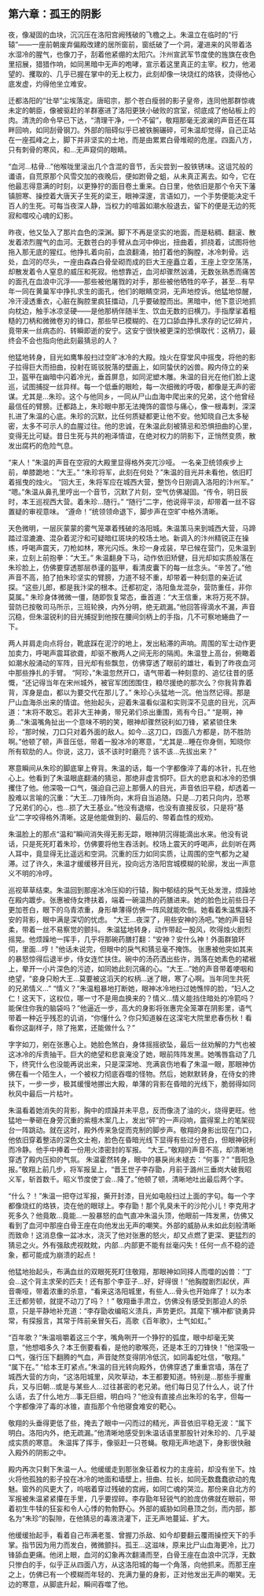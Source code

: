 ## 第六章：孤王的阴影

夜，像凝固的血块，沉沉压在洛阳宫阙残破的飞檐之上。朱温立在临时的“行辕”——一座前朝废弃偏殿改建的居所窗前，窗纸破了一个洞，灌进来的风带着洛水湿冷的腥气，也像刀子，刮着他紧绷的太阳穴。汴州宣武军节度使的旌旗在夜色里招展，猎猎作响，如同黑暗中无声的咆哮，宣示着这里真正的主宰。权力，他渴望的、攫取的、几乎已握在掌中的无上权力，此刻却像一块烧红的烙铁，烫得他心底发虚，灼得他坐立难安。

迁都洛阳的“壮举”尘埃落定。唐昭宗，那个苍白瘦弱的影子皇帝，连同他那群惊魂未定的朝臣，像被驱赶的羊群塞进了洛阳更狭小破败的宫室，彻底成了他砧板上的肉。清洗的命令早已下达，“清理干净，一个不留”，敬翔那毫无波澜的声音还在耳畔回响，如同刮骨钢刀。外部的阻碍似乎已被铁腕碾碎，可朱温却觉得，自己正站在一座孤峰之上，脚下并非坚实的土地，而是由累累白骨堆砌的危崖。四面八方，只有刺骨的寒风，和…无声窥伺的眼睛。

“血河…枯骨…”他喉咙里滚出几个含混的音节，舌尖尝到一股铁锈味。这诅咒般的谶语，自荒原那个风雪交加的夜晚后，便如跗骨之蛆，从未真正离去。如今，它在他最志得意满的时刻，以更狰狞的面目卷土重来。白日里，他依旧是那个令天下藩镇胆寒、操控着大唐天子生死的梁王，眼神深邃，言语如刀，一个手势便能决定千百人的生死。可每当夜深人静，当权力的喧嚣如潮水般退去，留下的便是无边的死寂和噬咬心魂的幻影。

昨夜，他又坠入了那片血色的深渊。脚下不再是坚实的地面，而是粘稠、翻滚、散发着浓烈腥气的血河。无数苍白的手臂从血河中伸出，扭曲着，抓挠着，试图将他拖入那无底的猩红。他挣扎着向前，血浪翻涌，拍打着他的胸膛，冰冷刺骨。远处，血河的尽头，一座由森森白骨垒砌而成的巨大王座矗立着，王座上空空荡荡，却散发着令人窒息的威压和死寂。他想靠近，血河却骤然汹涌，无数张熟悉而痛苦的面孔在血浪中沉浮——那些被他屠戮的对手，那些被他牺牲的卒子，甚至…有早年一同在黄巢军中挣扎求生的面孔，他们的眼睛空洞，无声地控诉。他猛地惊醒，冷汗浸透重衣，心脏在胸腔里疯狂擂动，几乎要破膛而出。黑暗中，他下意识地抓向枕边，触手冰凉坚硬——是他那柄伴随半生、饮血无数的旧横刀。手指摩挲着粗糙的刀柄和微微卷刃的锋口，那些早已模糊的、在刀口舔血挣扎求存的记忆碎片，竟带来一丝病态的、转瞬即逝的安宁。这安宁很快被更深的恐惧取代：这柄刀，最终会不会也指向他此刻最猜忌的人？

他猛地转身，目光如鹰隼般扫过空旷冰冷的大殿。烛火在穿堂风中摇曳，将他的影子拉得巨大而扭曲，投射在斑驳脱落的壁画上，如同蛰伏的凶兽。殿内侍立的亲卫，盔甲在幽暗中闪着冷光，垂首屏息，如同泥塑木雕。朱温的目光在他们脸上逡巡，试图捕捉一丝异样。每一个低垂的眼睑，每一次细微的呼吸，都像是无声的密谋。尤其是…朱珍。这个与他同乡，一同从尸山血海中爬出来的兄弟，这个他曾经最信任的臂膀。迁都路上，朱珍眼中那无法掩饰的震惊与痛心，像一根毒刺，深深扎进了朱温的心底。朱珍的沉默，比任何质疑都更让他不安。他知晓自己太多秘密，太多不可示人的血腥过往。他的忠诚，在朱温此刻被猜忌和恐惧扭曲的心里，变得无比可疑。昔日生死与共的袍泽情谊，在绝对权力的阴影下，正悄然变质，散发出腐朽的危险气息。

“来人！”朱温的声音在空寂的大殿里显得格外突兀沙哑。
一名亲卫统领疾步上前，单膝跪地：“大王。”
“朱珍将军，此刻在何处？”朱温的目光并未看他，依旧盯着摇曳的烛火。
“回大王，朱将军应在城西大营，整饬今日刚调入洛阳的汴州军。”
“嗯。”朱温从鼻孔里哼出一个音节，沉默了片刻，空气仿佛凝固。“传令，明日辰时，本王巡视西大营。着朱珍…随行。” “随行”二字，他说得平淡，却带着一丝不容置疑的审视意味。
“遵命！”统领领命退下，脚步声在空旷中格外清晰。

天色微明，一层灰蒙蒙的雾气笼罩着残破的洛阳城。朱温策马来到城西大营，马蹄踏过湿漉漉、混杂着泥泞和可疑暗红斑块的校场土地。新调入的汴州精锐正在操练，呼喝声震天，刀枪如林，寒光闪烁。朱珍一身戎装，早已候在营门，见朱温到来，立刻上前抱拳：“大王。”
朱温翻身下马，动作依旧矫健，目光却如实质般落在朱珍脸上，仿佛要穿透那层恭谨的盔甲，看清皮囊下的每一丝念头。“辛苦了。”他声音不高，拍了拍朱珍坚实的臂膀，力道不轻不重，却带着一种刻意的亲近试探。“这些儿郎，都是我汴梁的根本。迁都初定，洛阳鱼龙混杂，营防重任，非你莫属。”
朱珍身体微微一僵，随即恢复常态，垂首道：“大王信重，末将万死不辞。营防已按敬司马所示，三班轮换，内外分明，绝无疏漏。”他回答得滴水不漏，声音沉稳，但朱温锐利的目光捕捉到他按在腰间剑柄上的手指，几不可察地蜷曲了一下。

两人并肩走向点将台，靴底踩在泥泞的地上，发出粘滞的声响。周围的军士动作更加卖力，呼喝声震耳欲聋，却驱不散两人之间无形的隔阂。朱温登上高台，俯瞰着如潮水般涌动的军阵，目光却有些飘忽，仿佛穿透了眼前的雄壮，看到了昨夜血河中那些挣扎的手臂。
“阿珍，”朱温忽然开口，语气带着一种刻意的、追忆往昔的感慨，“还记得当年在宋州城外，被官军团团围住，粮尽援绝的那次么？你我背靠着背，浑身是血，都以为要交代在那儿了。”
朱珍心头猛地一沉。他当然记得。那是尸山血海杀出来的情谊。他抬起头，迎着朱温看似温和实则深不见底的目光，沉声道：“末将不敢忘。若非大王神勇，带兄弟们杀出重围，焉有今日。”
“是啊，神勇…”朱温嘴角扯出一个意味不明的笑，眼神却骤然锐利如刀锋，紧紧锁住朱珍，“那时候，刀口只对着外面的敌人。如今…这刀口，四面八方都是，防不胜防啊。”他顿了顿，声音压低，带着一股冰冷的寒意，“尤其是…睡在你身侧，知晓你所有软肋的人。你说，这刀，该不该时时磨亮？该不该…先拔出来？”

寒意瞬间从朱珍的脚底窜上脊背。朱温的话，每一个字都像淬了毒的冰针，扎在他心上。他看到了朱温眼底翻涌的猜忌，那绝非虚言恫吓。巨大的悲哀和冰冷的恐惧攫住了他。他深吸一口气，强迫自己迎上那慑人的目光，声音依旧平稳，却透着一股难以言喻的沉重：“大王…刀锋所向，末将自当追随。只是…刀若只向内，恐寒了兄弟们的心，也…损了大王基业。”他没有退缩，也没有直接反驳，只是将“基业”二字咬得格外清晰。这是他能做到的、最后的、带着血性的规劝。

朱温脸上的那点“温和”瞬间消失得无影无踪，眼神阴沉得能滴出水来。他没有说话，只是死死盯着朱珍，仿佛要将他生吞活剥。校场上震天的呼喝声，此刻听在两人耳中，竟显得无比遥远和空洞。沉重的压力如同实质，让周围的空气都为之凝滞。过了许久，朱温才缓缓移开目光，投向远方洛阳宫城模糊的轮廓，发出一声意义不明的冷哼。

巡视草草结束。朱温回到那座冰冷压抑的行辕，胸中郁结的戾气无处发泄，烦躁地在殿内踱步。张惠被侍女搀扶着，端着一碗温热的药膳进来。她的脸色比前些日子更加苍白，眼下的乌青浓重，身形单薄得仿佛一阵风就能吹倒。她看着朱温焦躁不安的背影，眼中满是深切的忧虑。
“大王…夜深了，用些安神的汤吧。”她的声音轻柔，带着一丝不易察觉的颤抖。
朱温猛地转身，动作带起一股风，吹得烛火剧烈摇晃。他烦躁地一挥手，几乎将那碗药膳打翻：“安神？安什么神！外面群狼环伺，里面…哼！”他话未说完，但眼中的戾气和猜忌毫不掩饰。
张惠被他突如其来的暴怒惊得后退半步，侍女连忙扶住。碗中的汤药洒出些许，溅落在她素色的裙裾上，晕开一小片深色的污迹，如同她此刻沉痛的心。“大王…”她的声音带着哽咽和绝望，“妾身只盼大王…莫要被这滔天的权柄…迷了眼，寒了心啊。当年同生共死的兄弟情义…”
“情义？”朱温粗暴地打断她，眼神冰冷地扫过她憔悴的脸，“妇人之仁！这天下，这权位，哪一寸不是用血换来的？情义…情义能挡住暗处的冷箭吗？能保住你我的脑袋吗？”他逼近一步，高大的身影将张惠完全笼罩在阴影里，语气带着一种近乎残忍的讥诮，“你懂什么？你只知道躲在这深宅大院里悲春伤秋！看看你这副样子，除了拖累，还能做什么？”

字字如刀，剜在张惠心上。她脸色煞白，身体摇摇欲坠，最后一丝劝解的力气也被这冰冷的斥责抽干。巨大的绝望和悲哀淹没了她，眼前阵阵发黑。她嘴唇翕动了几下，终究什么也没能再说出来，只是深深地、充满哀伤地看了朱温一眼，那眼神仿佛在看一个陌生人，一个被权力彻底吞噬的怪物。然后，她默默转身，在侍女的搀扶下，一步一步，极其缓慢地挪出大殿，单薄的背影在昏暗的光线下，脆弱得如同秋风中最后一片枯叶。

朱温看着她消失的背影，胸中的烦躁并未平息，反而像浇了油的火，烧得更旺。他猛地一拳砸在身旁沉重的紫檀木案几上，发出“砰”的一声闷响，震得案上的笔架砚台一阵跳动。就在这时，殿外传来急促而克制的脚步声。敬翔的身影出现在门口，他依旧穿着整洁的深色文士袍，脸色在昏暗光线下显得有些过分苍白，但眼神锐利而冷静。他手中捧着一份用火漆密封的军报。
“大王。”敬翔的声音不高，却清晰地穿透了殿内压抑的气氛。
朱温霍然转身，眼中的暴戾尚未褪去：“何事？”
“晋阳急报。”敬翔上前几步，将军报呈上，“晋王世子李存勖，月前于潞州三垂岗大破我昭义军，斩首数千。昭义节度使丁会…降了。”他顿了顿，清晰地吐出最后两个字。

“什么？！”朱温一把夺过军报，撕开封漆，目光如电般扫过上面的字句。每一个字都像烧红的烙铁，烫在他的眼球上。李存勖！那个乳臭未干的沙陀小儿！李克用才死多久？他竟敢…竟能…一股暴怒的血气直冲朱温头顶，他眼前一阵发黑，仿佛又看到了血河中那座白骨王座在向他发出无声的嘲笑。外部的威胁从未如此刻般清晰而致命！这消息像一盆冰水，浇灭了他对张惠的怒火，却又点燃了更深、更猛烈的猜忌之火。外有强敌虎视眈眈，内部…内部更不能有丝毫闪失！任何一点不稳的迹象，都可能成为崩溃的起点！

他猛地抬起头，布满血丝的双眼死死盯住敬翔，那眼神如同择人而噬的凶兽：“丁会…这个背主求荣的匹夫！还有那个李亚子…好，好得很！”他胸膛剧烈起伏，声音嘶哑，带着浓重的杀意，“看来这洛阳城里，有些人…骨头也开始痒了！以为本王迁都劳顿，就提不动刀了吗？！”
敬翔垂手肃立，仿佛没有感受到那迫人的杀意，只是平静地补充道：“李存勖收编昭义溃兵，声势更炽。其麾下‘横冲都’骁勇异常，有探报言，其常于阵前亲冒矢石，高歌《百年歌》，士气如虹。”

“百年歌？”朱温咀嚼着这三个字，嘴角咧开一个狰狞的弧度，眼中却毫无笑意，“他想唱多久？本王倒要看看，是他的歌喉亮，还是本王的刀锋快！”他深吸一口气，强行压下翻腾的气血，声音陡然变得阴冷低沉，如同毒蛇吐信，“敬翔。”
“属下在。”
“给本王盯紧点。”朱温的目光转向殿外，仿佛穿透了重重宫墙，落在了城西大营的方向，“这洛阳城里，风吹草动，本王都要知道。特别是…那些手握重兵，又与旧朝…或是与某些人…过往甚密的老兄弟。他们每日见了什么人，说了什么话，去了什么地方…事无巨细，明白吗？”他没有直接点出朱珍的名字，但每一个字都像淬了毒的冰锥，直指那个令他寝食难安的靶心。

敬翔的头垂得更低了些，掩去了眼中一闪而过的精光，声音依旧平稳无波：“属下明白。洛阳内外，绝无疏漏。”他清晰地感受到朱温话语里那股针对朱珍的、几乎凝成实质的寒意。
朱温挥了挥手，像驱赶一只苍蝇。敬翔无声地退下，身影很快融入殿外的阴影之中。

殿内再次只剩下朱温一人。他缓缓走到那张象征着权力的主座前，却没有坐下。烛火将他孤独的影子投在冰冷的地面和墙壁上，扭曲、拉长，如同无数蠢蠢欲动的鬼魅。窗外的风更大了，呜咽着穿过残破的宫阙，如同亡魂的哭泣。那份来自北方的军报被朱温紧紧攥在手里，几乎要捏碎。李存勖年轻锐气的脸庞仿佛就在眼前，带着初生牛犊的狂妄和令人心悸的勃勃野心。外部的威胁如同悬顶之剑，而内部，那名为“朱珍”的裂隙，在他猜忌的毒液浇灌下，正无声地蔓延、扩大。

他缓缓抬起手，看着自己布满老茧、曾握刀杀敌、如今却要翻云覆雨操控天下的手掌。指节因为用力而发白，微微颤抖。孤王…这滋味，原来比尸山血海更冷，比刀锋舔血更痛。他闭上眼，血河的幻象再次翻涌而至，白骨王座在血浪中沉浮，无数只惨白的手，似乎正从四面八方，从这洛阳城的每一个角落，向他抓来。而那王座之上，仿佛已有一个模糊而年轻的、充满力量的身影，正对他发出无声的嘲笑。无边的寒意，从脚底升起，瞬间吞噬了他。